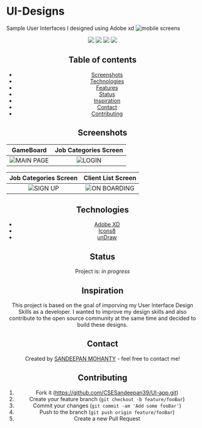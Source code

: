 # UI-Designs
Sample User Interfaces I designed using Adobe xd
![mobile screens](https://user-images.githubusercontent.com/79747022/141756471-a1dabfed-ba45-4c4b-bd7b-aa9f30a5cd9b.png)


<div align="center">

<a href="https://github.com/Dezenix/ios-screens"><img src="https://badges.frapsoft.com/os/v1/open-source.svg?v=103"></a>
<a href="https://github.com/Dezenix/ios-screens"><img src="https://img.shields.io/badge/Built%20by-Designers-0059b3"></a>
<a href="https://github.com/Dezenix/ios-screens"><img src="https://img.shields.io/static/v1.svg?label=Contributions&message=Welcome&color=aqua"></a>
<a href="https://github.com/smaranjitghose/"><img src="https://img.shields.io/badge/Maintained%3F-yes-brightgreen.svg?v=103"></a>

## Table of contents
* [Screenshots](#screenshots)
* [Technologies](#technologies)
* [Features](#features)
* [Status](#status)
* [Inspiration](#inspiration)
* [Contact](#contact)
* [Contributing](#contributing)


## Screenshots

GameBoard          |  Job Categories Screen
:-------------------------:|:-------------------------:
![MAIN PAGE](https://github.com/CSESandeepan39/UI-app/blob/main/Google%20Pixel%204%2C%204XL%20–%201.png)|![LOGIN](https://github.com/CSESandeepan39/UI-app/blob/main/Google%20Pixel%204%2C%204XL%20–%202.png)

Job Categories Screen  |  Client List Screen
:-------------------------:|:-------------------------:
![SIGN UP](https://github.com/CSESandeepan39/UI-app/blob/main/Google%20Pixel%204%2C%204XL%20–%203.png)|![ON BOARDING](https://github.com/CSESandeepan39/UI-app/blob/main/Google%20Pixel%204%2C%204XL%20–%204.png)


## Technologies
* [Adobe XD](https://www.adobexd.com/)
* [Icons8](https://icons8.com/)
* [unDraw](https://undraw.co/illustrations)


## Status
Project is: _in progress_

## Inspiration
This project is based on the goal of imporving my User Interface Design Skills as a developer. I wanted to improve my design skills and also contribute to the open source community at the same time and decided to build these designs. 

## Contact
Created by [SANDEEPAN MOHANTY](https://www.linkedin.com/in/sandeepan-mohanty-979908204?lipi=urn%3Ali%3Apage%3Ad_flagship3_profile_view_base_contact_details%3BCCJDg8fyRbyK1DQYKS0Bsg%3D%3D) - feel free to contact me!


## Contributing

1. Fork it (<https://github.com/CSESandeepan39/UI-app.git>)
2. Create your feature branch (`git checkout -b feature/fooBar`)
3. Commit your changes (`git commit -am 'Add some fooBar'`)
4. Push to the branch (`git push origin feature/fooBar`)
5. Create a new Pull Request
